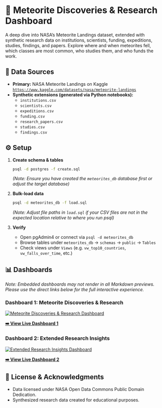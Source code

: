 # 🌠 Meteorite Discoveries & Research Dashboard

A deep dive into NASA’s Meteorite Landings dataset, extended with synthetic research data on institutions, scientists, funding, expeditions, studies, findings, and papers. Explore where and when meteorites fell, which classes are most common, who studies them, and who funds the work.

## 📖 Data Sources

-   **Primary:** NASA Meteorite Landings on Kaggle
    [`https://www.kaggle.com/datasets/nasa/meteorite-landings`](https://www.kaggle.com/datasets/nasa/meteorite-landings)
-   **Synthetic extensions (generated via Python notebooks):**
    -   `institutions.csv`
    -   `scientists.csv`
    -   `expeditions.csv`
    -   `funding.csv`
    -   `research_papers.csv`
    -   `studies.csv`
    -   `findings.csv`

## ⚙️ Setup

1.  **Create schema & tables**
    ```bash
    psql -d postgres -f create.sql
    ```
    *(Note: Ensure you have created the `meteorites_db` database first or adjust the target database)*

2.  **Bulk-load data**
    ```bash
    psql -d meteorites_db -f load.sql
    ```
    *(Note: Adjust file paths in `load.sql` if your CSV files are not in the expected location relative to where you run psql)*

3.  **Verify**
    -   Open pgAdmin4 or connect via `psql -d meteorites_db`
    -   Browse tables under `meteorites_db` -> `schemas` -> `public` -> `Tables`
    -   Check views under `Views` (e.g. `vw_top10_countries`, `vw_falls_over_time`, etc.)

## 📊 Dashboards

*Note: Embedded dashboards may not render in all Markdown previews. Please use the direct links below for the full interactive experience.*

### Dashboard 1: Meteorite Discoveries & Research

[![Meteorite Discoveries & Research Dashboard](https://public.tableau.com/static/images/Bo/Book1_17451869816810/Dashboard1/1.png)](https://public.tableau.com/views/Book1_17451869816810/Dashboard1?publish=yes)

**[➡️ View Live Dashboard 1](https://public.tableau.com/views/Book1_17451869816810/Dashboard1?publish=yes)**

### Dashboard 2: Extended Research Insights

[![Extended Research Insights Dashboard](https://public.tableau.com/static/images/Bo/Book1_17451869816810/Dashboard2/1.png)](https://public.tableau.com/views/Book1_17451869816810/Dashboard2?publish=yes)

**[➡️ View Live Dashboard 2](https://public.tableau.com/views/Book1_17451869816810/Dashboard2?publish=yes)**

## 📝 License & Acknowledgments

-   Data licensed under NASA Open Data Commons Public Domain Dedication.
-   Synthesized research data created for educational purposes.
